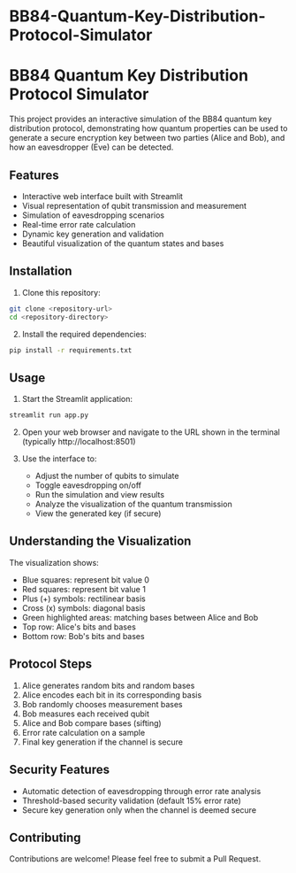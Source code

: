 # BB84-Quantum-Key-Distribution-Protocol-Simulator

# BB84 Quantum Key Distribution Protocol Simulator

This project provides an interactive simulation of the BB84 quantum key distribution protocol, demonstrating how quantum properties can be used to generate a secure encryption key between two parties (Alice and Bob), and how an eavesdropper (Eve) can be detected.

## Features

- Interactive web interface built with Streamlit
- Visual representation of qubit transmission and measurement
- Simulation of eavesdropping scenarios
- Real-time error rate calculation
- Dynamic key generation and validation
- Beautiful visualization of the quantum states and bases

## Installation

1. Clone this repository:
```bash
git clone <repository-url>
cd <repository-directory>
```

2. Install the required dependencies:
```bash
pip install -r requirements.txt
```

## Usage

1. Start the Streamlit application:
```bash
streamlit run app.py
```

2. Open your web browser and navigate to the URL shown in the terminal (typically http://localhost:8501)

3. Use the interface to:
   - Adjust the number of qubits to simulate
   - Toggle eavesdropping on/off
   - Run the simulation and view results
   - Analyze the visualization of the quantum transmission
   - View the generated key (if secure)

## Understanding the Visualization

The visualization shows:
- Blue squares: represent bit value 0
- Red squares: represent bit value 1
- Plus (+) symbols: rectilinear basis
- Cross (x) symbols: diagonal basis
- Green highlighted areas: matching bases between Alice and Bob
- Top row: Alice's bits and bases
- Bottom row: Bob's bits and bases

## Protocol Steps

1. Alice generates random bits and random bases
2. Alice encodes each bit in its corresponding basis
3. Bob randomly chooses measurement bases
4. Bob measures each received qubit
5. Alice and Bob compare bases (sifting)
6. Error rate calculation on a sample
7. Final key generation if the channel is secure

## Security Features

- Automatic detection of eavesdropping through error rate analysis
- Threshold-based security validation (default 15% error rate)
- Secure key generation only when the channel is deemed secure

## Contributing

Contributions are welcome! Please feel free to submit a Pull Request. 
